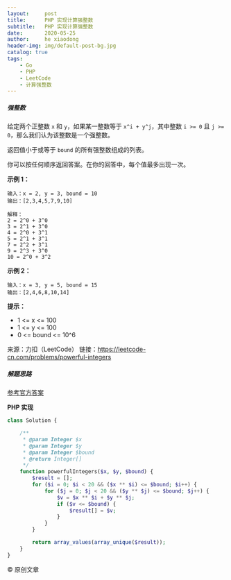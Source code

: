```yaml
---
layout:     post
title:      PHP 实现计算强整数
subtitle:   PHP 实现计算强整数
date:       2020-05-25
author:     he xiaodong
header-img: img/default-post-bg.jpg
catalog: true
tags:
    - Go
    - PHP
    - LeetCode
    - 计算强整数
---
```


##### 强整数
给定两个正整数 `x` 和 `y`，如果某一整数等于 `x^i + y^j`，其中整数 `i >= 0` 且 `j >= 0`，那么我们认为该整数是一个强整数。

返回值小于或等于 `bound` 的所有强整数组成的列表。

你可以按任何顺序返回答案。在你的回答中，每个值最多出现一次。


**示例 1：**
```
输入：x = 2, y = 3, bound = 10
输出：[2,3,4,5,7,9,10]

解释：
2 = 2^0 + 3^0
3 = 2^1 + 3^0
4 = 2^0 + 3^1
5 = 2^1 + 3^1
7 = 2^2 + 3^1
9 = 2^3 + 3^0
10 = 2^0 + 3^2
```

**示例 2：**
```
输入：x = 3, y = 5, bound = 15
输出：[2,4,6,8,10,14]
```

**提示：**

- 1 <= x <= 100
- 1 <= y <= 100
- 0 <= bound <= 10^6

来源：力扣（LeetCode）
链接：https://leetcode-cn.com/problems/powerful-integers


##### 解题思路
[参考官方答案](https://leetcode-cn.com/problems/powerful-integers/solution/qiang-zheng-shu-by-leetcode/)

**PHP 实现**
```php
class Solution {

    /**
     * @param Integer $x
     * @param Integer $y
     * @param Integer $bound
     * @return Integer[]
     */
    function powerfulIntegers($x, $y, $bound) {
        $result = [];
        for ($i = 0; $i < 20 && ($x ** $i) <= $bound; $i++) {
            for ($j = 0; $j < 20 && ($y ** $j) <= $bound; $j++) {
                $v = $x ** $i + $y ** $j;
                if ($v <= $bound) {
                    $result[] = $v;
                }
            }
        }

        return array_values(array_unique($result));
    }
}
```

© 原创文章
